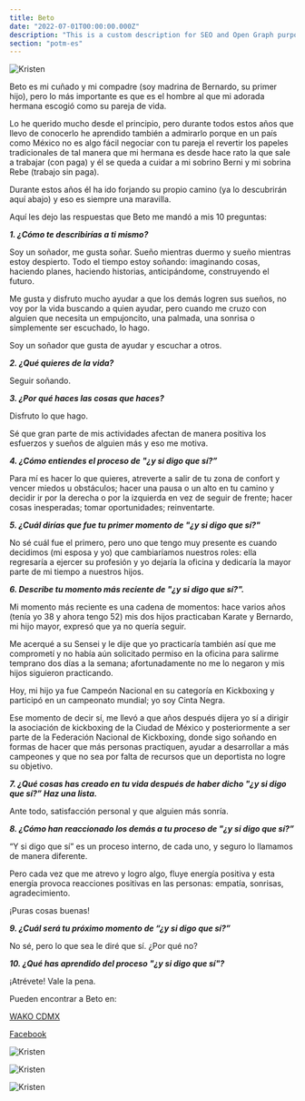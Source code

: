 ```yaml
---
title: Beto
date: "2022-07-01T00:00:00.000Z"
description: "This is a custom description for SEO and Open Graph purposes, rather than the default generated excerpt. Simply add a description field to the frontmatter."
section: "potm-es"
---
```


![Kristen](../images/jul22-1.jpg)

Beto es mi cuñado y mi compadre (soy madrina de Bernardo, su primer hijo), pero lo más importante es que es el hombre al que mi adorada hermana escogió como su pareja de vida.

Lo he querido mucho desde el principio, pero durante todos estos años que llevo de conocerlo he aprendido también a admirarlo porque en un país como México no es algo fácil negociar con tu pareja el revertir los papeles tradicionales de tal manera que mi hermana es desde hace rato la que sale a trabajar (con paga) y él se queda a cuidar a mi sobrino Berni y mi sobrina Rebe (trabajo sin paga).

Durante estos años él ha ido forjando su propio camino (ya lo descubrirán aquí abajo) y eso es siempre una maravilla.

Aquí les dejo las respuestas que Beto me mandó a mis 10 preguntas:

***1. ¿Cómo te describirías a ti mismo?***

Soy un soñador, me gusta soñar. Sueño mientras duermo y sueño mientras estoy despierto. Todo el tiempo estoy soñando: imaginando cosas, haciendo planes, haciendo historias, anticipándome, construyendo el futuro.

Me gusta y disfruto mucho ayudar a que los demás logren sus sueños, no voy por la vida buscando a quien ayudar, pero cuando me cruzo con alguien que necesita un empujoncito, una palmada, una sonrisa o simplemente ser escuchado, lo hago.

Soy un soñador que gusta de ayudar y escuchar a otros.

***2. ¿Qué quieres de la vida?***

Seguir soñando.

***3. ¿Por qué haces las cosas que haces?***

Disfruto lo que hago.

Sé que gran parte de mis actividades afectan de manera positiva los esfuerzos y sueños de alguien más y eso me motiva.
  
***4. ¿Cómo entiendes el proceso de "¿y si digo que sí?”***

Para mí es hacer lo que quieres, atreverte a salir de tu zona de confort y vencer miedos u obstáculos; hacer una pausa o un alto en tu camino y decidir ir por la derecha o por la izquierda en vez de seguir de frente; hacer cosas inesperadas; tomar oportunidades; reinventarte.
  
***5. ¿Cuál dirías que fue tu primer momento de "¿y si digo que sí?"***

No sé cuál fue el primero, pero uno que tengo muy presente es cuando decidimos (mi esposa y yo) que cambiaríamos nuestros roles: ella regresaría a ejercer su profesión y yo dejaría la oficina y dedicaría la mayor parte de mi tiempo a nuestros hijos.

***6. Describe tu momento más reciente de "¿y si digo que sí?".***

Mi momento más reciente es una cadena de momentos: hace varios años (tenía yo 38 y ahora tengo 52) mis dos hijos practicaban Karate y Bernardo, mi hijo mayor, expresó que ya no quería seguir.

Me acerqué a su Sensei y le dije que yo practicaría también así que me comprometí y no había aún solicitado permiso en la oficina para salirme temprano dos días a la semana; afortunadamente no me lo negaron y mis hijos siguieron practicando.

Hoy, mi hijo ya fue Campeón Nacional en su categoría en Kickboxing y participó en un campeonato mundial; yo soy Cinta Negra.

Ese momento de decir sí, me llevó a que años después dijera yo sí a dirigir la asociación de kickboxing de la Ciudad de México y posteriormente a ser parte de la Federación Nacional de Kickboxing, donde sigo soñando en formas de hacer que más personas practiquen, ayudar a desarrollar a más campeones y que no sea por falta de recursos que un deportista no logre su objetivo.

***7. ¿Qué cosas has creado en tu vida después de haber dicho "¿y si digo que sí?” Haz una lista.***

Ante todo, satisfacción personal y que alguien más sonría.

***8. ¿Cómo han reaccionado los demás a tu proceso de "¿y si digo que sí?”***

“Y si digo que sí” es un proceso interno, de cada uno, y seguro lo llamamos de manera diferente.

Pero cada vez que me atrevo y logro algo, fluye energía positiva y esta energía provoca reacciones positivas en las personas: empatía, sonrisas, agradecimiento.

¡Puras cosas buenas!
  
***9. ¿Cuál será tu próximo momento de “¿y si digo que sí?”***

No sé, pero lo que sea le diré que sí. ¿Por qué no?
  
***10. ¿Qué has aprendido del proceso "¿y si digo que sí"?***

¡Atrévete! Vale la pena.

Pueden encontrar a Beto en:

[WAKO CDMX](https://www.facebook.com/WAKOCDMX)

[Facebook](https://www.facebook.com/beto.cordova.397)

![Kristen](../images/jul22-2.jpg)

![Kristen](../images/jul22-3.jpg)

![Kristen](../images/jul22-4.jpg)
